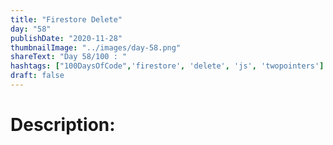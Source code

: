 ```yaml
---
title: "Firestore Delete"
day: "58"
publishDate: "2020-11-28"
thumbnailImage: "../images/day-58.png"
shareText: "Day 58/100 : "
hashtags: ["100DaysOfCode",'firestore', 'delete', 'js', 'twopointers']
draft: false
---
```


# Description:




